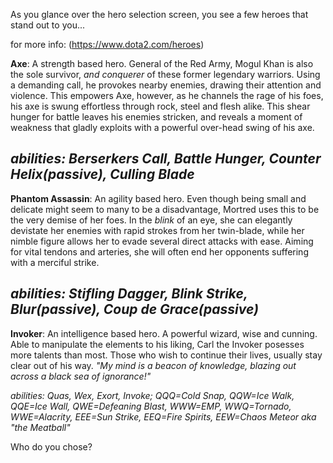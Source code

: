 As you glance over the hero selection screen, you see a few heroes that stand out to you...

for more info:
(https://www.dota2.com/heroes)

**Axe**: A strength based hero. General of the Red Army, Mogul Khan is also the sole survivor, *and conquerer* of these former legendary warriors. Using a demanding call, he provokes nearby enemies, drawing their attention and violence. This empowers Axe, however, as he channels the rage of his foes, his axe is swung effortless through rock, steel and flesh alike. This shear hunger for battle leaves his enemies stricken, and reveals a moment of weakness that gladly exploits with a powerful over-head swing of his axe. 

*abilities: Berserkers Call, Battle Hunger, Counter Helix(passive), Culling Blade*
------------------------------------------------------------------------------------------------------------
**Phantom Assassin**: An agility based hero. Even though being small and delicate might seem to many to be a disadvantage, Mortred uses this to be the very demise of her foes. In the *blink* of an eye, she can elegantly devistate her enemies with rapid strokes from her twin-blade, while her nimble figure allows her to evade several direct attacks with ease. Aiming for vital tendons and arteries, she will often end her opponents suffering with a merciful strike. 

*abilities: Stifling Dagger, Blink Strike, Blur(passive), Coup de Grace(passive)*
------------------------------------------------------------------------------------------------------------

**Invoker**: An intelligence based hero. A powerful wizard, wise and cunning. Able to manipulate the elements to his liking, Carl the Invoker posesses more talents than most. Those who wish to continue their lives, usually stay clear out of his way. 
*"My mind is a beacon of knowledge, blazing out across a black sea of ignorance!"*

*abilities: Quas, Wex, Exort, Invoke; QQQ=Cold Snap, QQW=Ice Walk, QQE=Ice Wall, QWE=Defeaning Blast, WWW=EMP, WWQ=Tornado, WWE=Alacrity, EEE=Sun Strike, EEQ=Fire Spirits, EEW=Chaos Meteor aka "the Meatball"*

Who do you chose?
